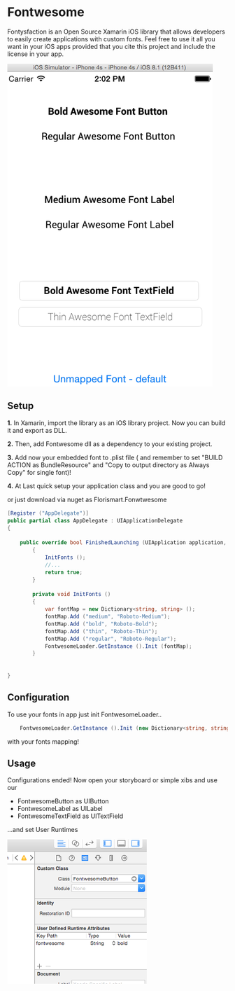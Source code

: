 Fontwesome
=============

Fontysfaction is an Open Source Xamarin iOS library that allows developers to easily create applications with custom fonts. Feel free to use it all you want in your iOS apps provided that you cite this project and include the license in your app.


![Screenshot](https://raw.githubusercontent.com/Florismart/Xamarin.Fontwesome/master/screen-app.png)


Setup
-----
__1.__ In Xamarin, import the library as an iOS library project. Now you can build it and export as DLL.

__2.__ Then, add Fontwesome dll as a dependency to your existing project.

__3.__ Add now your embedded font to .plist file ( and remember to set "BUILD ACTION as BundleResource" and "Copy to output directory as Always Copy" for single font)!

__4.__ At Last quick setup your application class and you are good to go!

or just download via nuget as Florismart.Fonwtwesome

```C#
[Register ("AppDelegate")]
public partial class AppDelegate : UIApplicationDelegate
{

    public override bool FinishedLaunching (UIApplication application, NSDictionary launchOptions)
		{
			InitFonts ();
			//...
			return true;
		}
		
		private void InitFonts ()
		{
			var fontMap = new Dictionary<string, string> ();
			fontMap.Add ("medium", "Roboto-Medium");
			fontMap.Add ("bold", "Roboto-Bold");
			fontMap.Add ("thin", "Roboto-Thin");
			fontMap.Add ("regular", "Roboto-Regular");
			FontwesomeLoader.GetInstance ().Init (fontMap);
		}
		
		
}
```

Configuration
-----
To use your fonts in app just init FontwesomeLoader..
```C#
    FontwesomeLoader.GetInstance ().Init (new Dictionary<string, string>());
```
with your fonts mapping!

Usage
-----
Configurations ended! Now open your storyboard or simple xibs and use our 

- FontwesomeButton as UIButton
- FontwesomeLabel as UILabel
- FontwesomeTextField as UITextField

...and set User Runtimes


![Screenshot](https://raw.githubusercontent.com/Florismart/Xamarin.Fontwesome/master/runtime_attrbutes.png)


